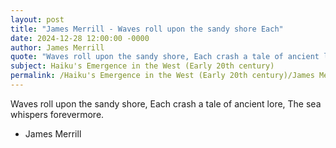 ```yaml
---
layout: post
title: "James Merrill - Waves roll upon the sandy shore Each"
date: 2024-12-28 12:00:00 -0000
author: James Merrill
quote: "Waves roll upon the sandy shore, Each crash a tale of ancient lore, The sea whispers forevermore."
subject: Haiku's Emergence in the West (Early 20th century)
permalink: /Haiku's Emergence in the West (Early 20th century)/James Merrill/James Merrill - Waves roll upon the sandy shore Each
---
```


Waves roll upon the sandy shore, Each crash a tale of ancient lore, The sea whispers forevermore.

- James Merrill
